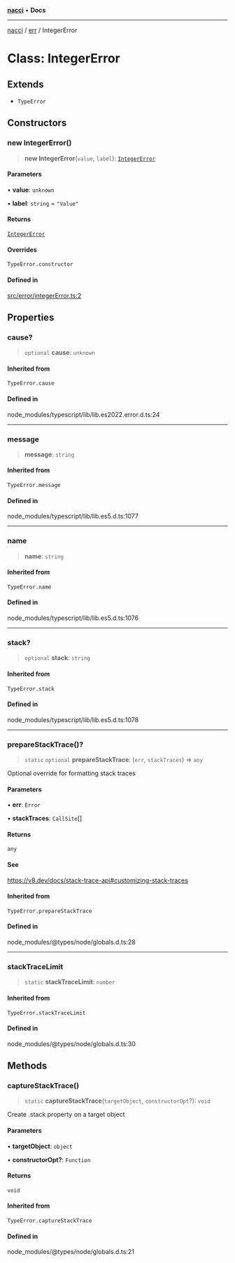 [**nacci**](../../../README.md) • **Docs**

***

[nacci](../../../README.md) / [err](../README.md) / IntegerError

# Class: IntegerError

## Extends

- `TypeError`

## Constructors

### new IntegerError()

> **new IntegerError**(`value`, `label`): [`IntegerError`](IntegerError.md)

#### Parameters

• **value**: `unknown`

• **label**: `string` = `"Value"`

#### Returns

[`IntegerError`](IntegerError.md)

#### Overrides

`TypeError.constructor`

#### Defined in

[src/error/integerError.ts:2](https://github.com/havelessbemore/nacci/blob/21485e9dc2afbb8011ec9c684a1da3778babea29/src/error/integerError.ts#L2)

## Properties

### cause?

> `optional` **cause**: `unknown`

#### Inherited from

`TypeError.cause`

#### Defined in

node\_modules/typescript/lib/lib.es2022.error.d.ts:24

***

### message

> **message**: `string`

#### Inherited from

`TypeError.message`

#### Defined in

node\_modules/typescript/lib/lib.es5.d.ts:1077

***

### name

> **name**: `string`

#### Inherited from

`TypeError.name`

#### Defined in

node\_modules/typescript/lib/lib.es5.d.ts:1076

***

### stack?

> `optional` **stack**: `string`

#### Inherited from

`TypeError.stack`

#### Defined in

node\_modules/typescript/lib/lib.es5.d.ts:1078

***

### prepareStackTrace()?

> `static` `optional` **prepareStackTrace**: (`err`, `stackTraces`) => `any`

Optional override for formatting stack traces

#### Parameters

• **err**: `Error`

• **stackTraces**: `CallSite`[]

#### Returns

`any`

#### See

https://v8.dev/docs/stack-trace-api#customizing-stack-traces

#### Inherited from

`TypeError.prepareStackTrace`

#### Defined in

node\_modules/@types/node/globals.d.ts:28

***

### stackTraceLimit

> `static` **stackTraceLimit**: `number`

#### Inherited from

`TypeError.stackTraceLimit`

#### Defined in

node\_modules/@types/node/globals.d.ts:30

## Methods

### captureStackTrace()

> `static` **captureStackTrace**(`targetObject`, `constructorOpt`?): `void`

Create .stack property on a target object

#### Parameters

• **targetObject**: `object`

• **constructorOpt?**: `Function`

#### Returns

`void`

#### Inherited from

`TypeError.captureStackTrace`

#### Defined in

node\_modules/@types/node/globals.d.ts:21
